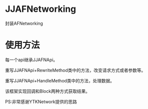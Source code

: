 # JJAFNetworking
封装AFNetworking

# 使用方法
每一个api继承JJAFNApi。

重写JJAFNApi+RewriteMethod类中的方法，改变请求方式或者参数等。

重写JJAFNApi+HandleMethod类中的方法，处理数据。

该框架实现回调和Block两种方式获取结果。

PS:非常感谢YTKNetwork提供的思路

